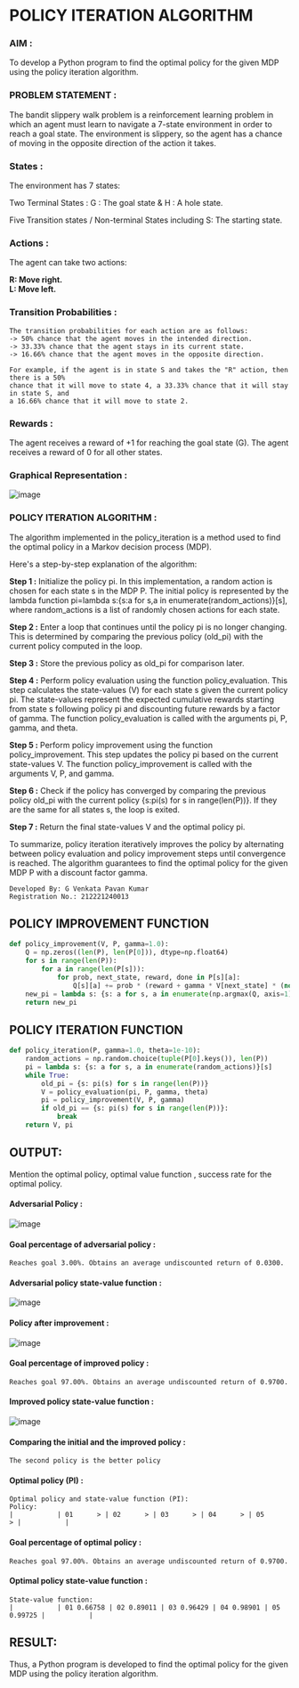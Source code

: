 # POLICY ITERATION ALGORITHM

### AIM :
To develop a Python program to find the optimal policy for the given MDP using the policy iteration algorithm.

### PROBLEM STATEMENT :
The bandit slippery walk problem is a reinforcement learning problem in which an agent must learn to navigate a 7-state environment in order to reach a goal state. The environment is slippery, so the agent has a chance of moving in the opposite direction of the action it takes.

### States :
The environment has 7 states:

Two Terminal States : G : The goal state & H : A hole state.

Five Transition states / Non-terminal States including S: The starting state.

### Actions :
The agent can take two actions:

**R: Move right.**
</br>
**L: Move left.**

### Transition Probabilities :
```
The transition probabilities for each action are as follows:
-> 50% chance that the agent moves in the intended direction.
-> 33.33% chance that the agent stays in its current state.
-> 16.66% chance that the agent moves in the opposite direction.

For example, if the agent is in state S and takes the "R" action, then there is a 50%
chance that it will move to state 4, a 33.33% chance that it will stay in state S, and
a 16.66% chance that it will move to state 2.
```
### Rewards :
The agent receives a reward of +1 for reaching the goal state (G). The agent receives a reward of 0 for all other states.

### Graphical Representation :
![image](https://github.com/Pavan-Gv/policy-iteration-algorithm/assets/94827772/67f46692-b254-42a2-827b-4c4de0a28a11)

### POLICY ITERATION ALGORITHM :

The algorithm implemented in the policy_iteration is a method used to find the optimal policy in a Markov decision process (MDP).

Here's a step-by-step explanation of the algorithm:

**Step 1 :** Initialize the policy pi. In this implementation, a random action is chosen for each state s in the MDP P. The initial policy is represented by the lambda function pi=lambda s:{s:a for s,a in enumerate(random_actions)}[s], where random_actions is a list of randomly chosen actions for each state.

**Step 2 :** Enter a loop that continues until the policy pi is no longer changing. This is determined by comparing the previous policy (old_pi) with the current policy computed in the loop.

**Step 3 :** Store the previous policy as old_pi for comparison later.

**Step 4 :** Perform policy evaluation using the function policy_evaluation. This step calculates the state-values (V) for each state s given the current policy pi. The state-values represent the expected cumulative rewards starting from state s following policy pi and discounting future rewards by a factor of gamma. The function policy_evaluation is called with the arguments pi, P, gamma, and theta.

**Step 5 :** Perform policy improvement using the function policy_improvement. This step updates the policy pi based on the current state-values V. The function policy_improvement is called with the arguments V, P, and gamma.

**Step 6 :** Check if the policy has converged by comparing the previous policy old_pi with the current policy {s:pi(s) for s in range(len(P))}. If they are the same for all states s, the loop is exited.

**Step 7 :** Return the final state-values V and the optimal policy pi.

To summarize, policy iteration iteratively improves the policy by alternating between policy evaluation and policy improvement steps until convergence is reached. The algorithm guarantees to find the optimal policy for the given MDP P with a discount factor gamma.

```
Developed By: G Venkata Pavan Kumar
Registration No.: 212221240013
```

## POLICY IMPROVEMENT FUNCTION
```python
def policy_improvement(V, P, gamma=1.0):
    Q = np.zeros((len(P), len(P[0])), dtype=np.float64)
    for s in range(len(P)):
        for a in range(len(P[s])):
            for prob, next_state, reward, done in P[s][a]:
                Q[s][a] += prob * (reward + gamma * V[next_state] * (not done))
    new_pi = lambda s: {s: a for s, a in enumerate(np.argmax(Q, axis=1))}[s]
    return new_pi
```
## POLICY ITERATION FUNCTION
```python
def policy_iteration(P, gamma=1.0, theta=1e-10):
    random_actions = np.random.choice(tuple(P[0].keys()), len(P))
    pi = lambda s: {s: a for s, a in enumerate(random_actions)}[s]
    while True:
        old_pi = {s: pi(s) for s in range(len(P))}
        V = policy_evaluation(pi, P, gamma, theta)
        pi = policy_improvement(V, P, gamma)
        if old_pi == {s: pi(s) for s in range(len(P))}:
            break
    return V, pi
```
## OUTPUT:
Mention the optimal policy, optimal value function , success rate for the optimal policy.
#### Adversarial Policy :

![image](https://github.com/Pavan-Gv/policy-iteration-algorithm/assets/94827772/1496a0a5-5f8c-41b1-89b7-5ff89295786e)

#### Goal percentage of adversarial policy :
```
Reaches goal 3.00%. Obtains an average undiscounted return of 0.0300.
```
#### Adversarial policy state-value function :

![image](https://github.com/Pavan-Gv/policy-iteration-algorithm/assets/94827772/2f0baa03-7828-403e-a56f-347a852d59ad)

#### Policy after improvement :

![image](https://github.com/Pavan-Gv/policy-iteration-algorithm/assets/94827772/fbab7d94-ae0a-491d-87ef-92e15c736d50)

#### Goal percentage of improved policy :
```
Reaches goal 97.00%. Obtains an average undiscounted return of 0.9700.
```
#### Improved policy state-value function :

![image](https://github.com/Pavan-Gv/policy-iteration-algorithm/assets/94827772/39e618c7-e450-44b6-9e3a-c492f1082656)

#### Comparing the initial and the improved policy :
```
The second policy is the better policy
```
#### Optimal policy (PI) :
```
Optimal policy and state-value function (PI):
Policy:
|           | 01      > | 02      > | 03      > | 04      > | 05      > |           |
```
#### Goal percentage of optimal policy :
```
Reaches goal 97.00%. Obtains an average undiscounted return of 0.9700.
```
#### Optimal policy state-value function :
```
State-value function:
|           | 01 0.66758 | 02 0.89011 | 03 0.96429 | 04 0.98901 | 05 0.99725 |           |
```
## RESULT:

Thus, a Python program is developed to find the optimal policy for the given MDP using the policy iteration algorithm.
